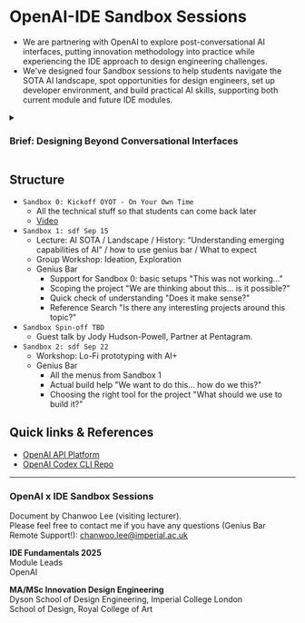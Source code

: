 # OpenAI-IDE Sandbox Sessions
- We are partnering with OpenAI to explore post-conversational AI interfaces, putting innovation methodology into practice while experiencing the IDE approach to design engineering challenges.
- We've designed four Sandbox sessions to help students navigate the SOTA AI landscape, spot opportunities for design engineers, set up developer environment, and build practical AI skills, supporting both current module and future IDE modules.

<details>
<summary><h3>Brief: Designing Beyond Conversational Interfaces</h3></summary>

<!-- Begin ToC -->

> Chat was only the beginning. With AI now able to see, listen, plan, act, and adapt, we are entering an era where human-AI interactions extend far beyond text boxes and touchscreens. Your challenge is to design and prototype a new mode of interaction with AI - multimodal, agentive, or embodied - that does more than 'work': it should reimagine how humans and AI share agency in complex systems.
> 
> Think of AI not as a layer of software, but as a new material - one we can touch, sense, and weave into the everyday. Like a tool that expands our capabilities, AI can be shaped into the things we use, the spaces we share, the experiences we inhabit.
> 
> As you experiment hands-on with emerging capabilities, keep asking yourself: **How could this interaction foster trust, creativity, or collective decision-making?** Guided by systemic design thinking, approach your prototype not as a finished product, but as a living intervention within wider social, ecological, and technological systems. 
> 
> **The goal is to provoke insight, spark debate, and demonstrate how design engineering can shape human-AI interactions towards futures where human judgment, ethics, and creativity remain central.**

<!-- End ToC -->

</details>

## Structure
- `Sandbox 0: Kickoff OYOT - On Your Own Time`
    - All the technical stuff so that students can come back later
    - [Video]()
- `Sandbox 1: sdf Sep 15`
    - Lecture: AI SOTA / Landscape / History: “Understanding emerging capabilities of AI” / how to use genius bar / What to expect
    - Group Workshop: Ideation, Exploration
    - Genius Bar
        - Support for Sandbox 0: basic setups "This was not working..."
        - Scoping the project "We are thinking about this... is it possible?"
        - Quick check of understanding "Does it make sense?"
        - Reference Search "Is there any interesting projects around this topic?"
- `Sandbox Spin-off TBD`
    - Guest talk by Jody Hudson-Powell, Partner at Pentagram.
- `Sandbox 2: sdf Sep 22`
    - Workshop: Lo-Fi prototyping with AI+
    - Genius Bar
        - All the menus from Sandbox 1
        - Actual build help "We want to do this... how do we this?"
        - Choosing the right tool for the project "What should we use to build it?"

## Quick links & References
- [OpenAI API Platform](https://platform.openai.com/)
- [OpenAI Codex CLI Repo](https://github.com/openai/codex)  

---
### **OpenAI x IDE Sandbox Sessions**    

Document by Chanwoo Lee (visiting lecturer).  
Please feel free to contact me if you have any questions (Genius Bar Remote Support!): chanwoo.lee@imperial.ac.uk  

**IDE Fundamentals 2025**  
Module Leads     
OpenAI  

**MA/MSc Innovation Design Engineering**   
Dyson School of Design Engineering, Imperial College London  
School of Design, Royal College of Art
